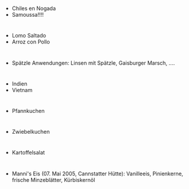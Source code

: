 #
* Chiles en Nogada
* Samoussa!!!!

#
* Lomo Saltado
* Arroz con Pollo

#
* Spätzle Anwendungen: Linsen mit Spätzle, Gaisburger Marsch, ....

#
* Indien
* Vietnam

#
* Pfannkuchen

#
* Zwiebelkuchen

#
* Kartoffelsalat

#


* Manni's Eis (07. Mai 2005, Cannstatter Hütte): Vanilleeis, Pinienkerne, frische Minzeblätter, Kürbiskernöl
